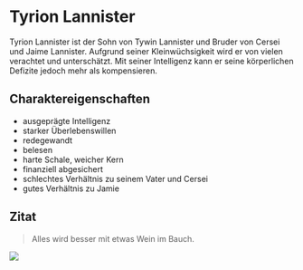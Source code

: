 # Tyrion Lannister

Tyrion Lannister ist der Sohn von Tywin Lannister und Bruder von Cersei und Jaime Lannister. Aufgrund seiner Kleinwüchsigkeit wird er von vielen verachtet und unterschätzt. Mit seiner Intelligenz kann er seine körperlichen Defizite jedoch mehr als kompensieren.

## Charaktereigenschaften

* ausgeprägte Intelligenz
* starker Überlebenswillen
* redegewandt
* belesen
* harte Schale, weicher Kern
* finanziell abgesichert
* schlechtes Verhältnis zu seinem Vater und Cersei
* gutes Verhältnis zu Jamie

## Zitat

> Alles wird besser mit etwas Wein im Bauch.


<img src="https://cdn.pixabay.com/photo/2019/05/02/12/51/game-of-thrones-4173456_960_720.jpg"/>

